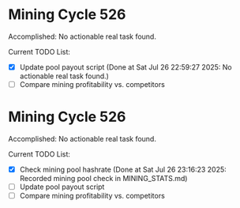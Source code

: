 # Mining Cycle 526

Accomplished: No actionable real task found.

Current TODO List:

- [x] Update pool payout script  (Done at Sat Jul 26 22:59:27 2025: No actionable real task found.)
- [ ] Compare mining profitability vs. competitors

# Mining Cycle 526

Accomplished: No actionable real task found.

Current TODO List:

- [x] Check mining pool hashrate  (Done at Sat Jul 26 23:16:23 2025: Recorded mining pool check in MINING_STATS.md)
- [ ] Update pool payout script
- [ ] Compare mining profitability vs. competitors